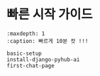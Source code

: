 # 빠른 시작 가이드

```{toctree}
:maxdepth: 1
:caption: 빠르게 10분 컷 !!!

basic-setup
install-django-pyhub-ai
first-chat-page
```
